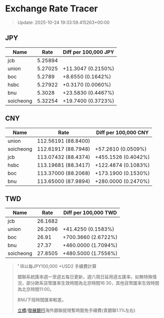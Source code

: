 # Exchange Rate Tracer

> Update: 2025-10-24 19:33:59.415263+00:00

## JPY

| Name      |    Rate | Diff per 100,000 JPY   |
|-----------|---------|------------------------|
| jcb       | 5.25894 |                        |
| union     | 5.27025 | +11.3047 (0.2150%)     |
| boc       | 5.2789  | +8.6550 (0.1642%)      |
| hsbc      | 5.27922 | +0.3170 (0.0060%)      |
| bnu       | 5.3028  | +23.5830 (0.4467%)     |
| soicheong | 5.32254 | +19.7400 (0.3723%)     |

## CNY

| Name      | Rate                | Diff per 100,000 CNY   |
|-----------|---------------------|------------------------|
| union     | 112.56191	(88.8400) |                        |
| soicheong | 112.61917	(88.7948) | +57.2610 (0.0509%)     |
| jcb       | 113.07432	(88.4374) | +455.1526 (0.4042%)    |
| hsbc      | 113.19681	(88.3417) | +122.4874 (0.1083%)    |
| boc       | 113.37000	(88.2068) | +173.1900 (0.1530%)    |
| bnu       | 113.65000	(87.9894) | +280.0000 (0.2470%)    |

## TWD

| Name      |    Rate | Diff per 100,000 TWD   |
|-----------|---------|------------------------|
| jcb       | 26.1682 |                        |
| union     | 26.2096 | +41.4250 (0.1583%)     |
| boc       | 26.91   | +700.3660 (2.6722%)    |
| bnu       | 27.37   | +460.0000 (1.7094%)    |
| soicheong | 27.8505 | +480.5000 (1.7556%)    |


> ¹ IB以每JPY100,000 +USD2 手續費計算
>
> 銀聯系統匯率週一至週五每日更新，週六周日延用週五匯率。如無特殊情況，部分歐系貨幣匯率生效時間為北京時間16:30，其他貨幣匯率生效時間為北京時間11:00。
>
> BNU下班時間匯率較差。
>
> [立橋](https://www.wlbank.com.mo/uploads/ueditor/file/20181211/1544536513900230.pdf)/[發展銀行](https://www.mdb.com.mo/Service_Charges_20230728.pdf)海外銀聯提現暫時豁免手續費(貴銀聯1.1%左右)

